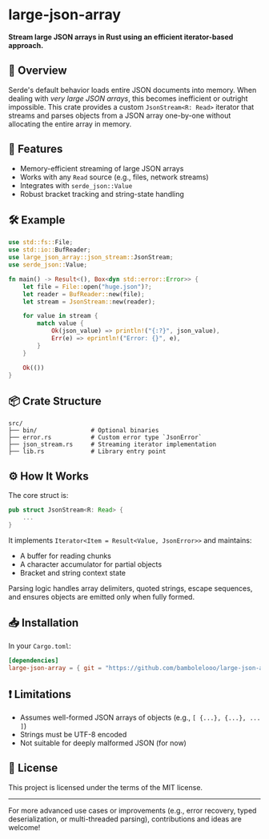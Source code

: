 # large-json-array

**Stream large JSON arrays in Rust using an efficient iterator-based approach.**

## 🚀 Overview

Serde's default behavior loads entire JSON documents into memory. When dealing with *very large JSON arrays*, this
becomes inefficient or outright impossible. This crate provides a custom `JsonStream<R: Read>` iterator that streams and
parses objects from a JSON array one-by-one without allocating the entire array in memory.

## 🔧 Features

- Memory-efficient streaming of large JSON arrays
- Works with any `Read` source (e.g., files, network streams)
- Integrates with `serde_json::Value`
- Robust bracket tracking and string-state handling

## 🛠 Example

```rust
use std::fs::File;
use std::io::BufReader;
use large_json_array::json_stream::JsonStream;
use serde_json::Value;

fn main() -> Result<(), Box<dyn std::error::Error>> {
    let file = File::open("huge.json")?;
    let reader = BufReader::new(file);
    let stream = JsonStream::new(reader);

    for value in stream {
        match value {
            Ok(json_value) => println!("{:?}", json_value),
            Err(e) => eprintln!("Error: {}", e),
        }
    }

    Ok(())
}
````

## 📦 Crate Structure

```
src/
├── bin/               # Optional binaries
├── error.rs           # Custom error type `JsonError`
├── json_stream.rs     # Streaming iterator implementation
├── lib.rs             # Library entry point
```

## ⚙️ How It Works

The core struct is:

```rust
pub struct JsonStream<R: Read> {
    ...
}
```

It implements `Iterator<Item = Result<Value, JsonError>>` and maintains:

* A buffer for reading chunks
* A character accumulator for partial objects
* Bracket and string context state

Parsing logic handles array delimiters, quoted strings, escape sequences, and ensures objects are emitted only when
fully formed.

## 📥 Installation

In your `Cargo.toml`:

```toml
[dependencies]
large-json-array = { git = "https://github.com/bambolelooo/large-json-array" }
```

## ❗ Limitations

* Assumes well-formed JSON arrays of objects (e.g., `[ {...}, {...}, ... ]`)
* Strings must be UTF-8 encoded
* Not suitable for deeply malformed JSON (for now)

## 📄 License

This project is licensed under the terms of the MIT license.

---

For more advanced use cases or improvements (e.g., error recovery, typed deserialization, or multi-threaded parsing),
contributions and ideas are welcome!

